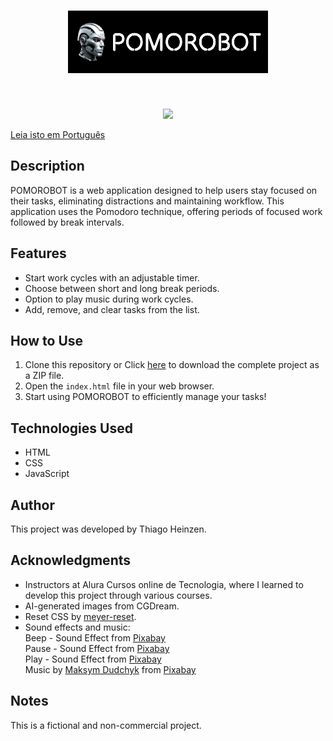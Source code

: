 <div align='center'>
  <h1 align='center'>
  <img src="/images/logopomorobotgithub.png" alt="A head of a futuristic humanoid robot in silver and black colors next to the word pomorobot.">
  </h1>
</div>
<br />
<p align="center">
<img loading="lazy" src="https://img.shields.io/badge/STATUS-IN%20DEVELOPMENT-4CAF50?style=flat&labelColor=4C4C4C
"/>
</p>

[Leia isto em Português](README.md)

## Description

POMOROBOT is a web application designed to help users stay focused on their tasks, eliminating distractions and maintaining workflow. This application uses the Pomodoro technique, offering periods of focused work followed by break intervals.

## Features

- Start work cycles with an adjustable timer.
- Choose between short and long break periods.
- Option to play music during work cycles.
- Add, remove, and clear tasks from the list.

## How to Use

1. Clone this repository or Click [here](https://github.com/thiagoheinzen/pomorobot/archive/refs/heads/main.zip) to download the complete project as a ZIP file.
2. Open the `index.html` file in your web browser.
3. Start using POMOROBOT to efficiently manage your tasks!

## Technologies Used

- HTML
- CSS
- JavaScript

## Author

This project was developed by Thiago Heinzen.

## Acknowledgments

- Instructors at Alura Cursos online de Tecnologia, where I learned to develop this project through various courses.
- AI-generated images from CGDream.
- Reset CSS by [meyer-reset](https://cdnjs.com/libraries/meyer-reset).
- Sound effects and music:<br />
  Beep - Sound Effect from <a href="https://pixabay.com/sound-effects/?utm_source=link-attribution&utm_medium=referral&utm_campaign=music&utm_content=95068">Pixabay</a><br />
  Pause - Sound Effect from <a href="https://pixabay.com/sound-effects/?utm_source=link-attribution&utm_medium=referral&utm_campaign=music&utm_content=61522">Pixabay</a><br />
  Play - Sound Effect from <a href="https://pixabay.com/?utm_source=link-attribution&utm_medium=referral&utm_campaign=music&utm_content=6104">Pixabay</a><br />
  Music by <a href="https://pixabay.com/users/white_records-32584949/?utm_source=link-attribution&utm_medium=referral&utm_campaign=music&utm_content=200223">Maksym Dudchyk</a> from <a href="https://pixabay.com//?utm_source=link-attribution&utm_medium=referral&utm_campaign=music&utm_content=200223">Pixabay</a>

## Notes

This is a fictional and non-commercial project.

